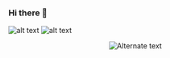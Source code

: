 ### Hi there 👋

![alt text](guaton-computadora.gif) ![alt text](guaton-computadora.gif)
<p align="center">
  <img src="guaton-computadora.gif" alt="Alternate text">
</p>

<!--
**jfisher2021/jfisher2021** is a ✨ _special_ ✨ repository because its `README.md` (this file) appears on your GitHub profile.

Here are some ideas to get you started:

- 🔭 I’m currently working on ...
- 🌱 I’m currently learning ...
- 👯 I’m looking to collaborate on ...
- 🤔 I’m looking for help with ...
- 💬 Ask me about ...
- 📫 How to reach me: ...
- 😄 Pronouns: ...
- ⚡ Fun fact: ...
-->
